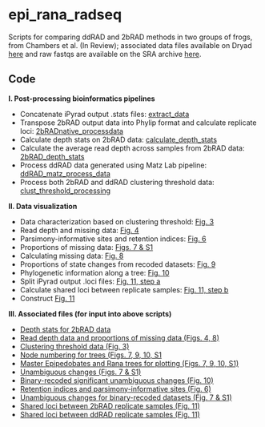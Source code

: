 # epi_rana_radseq

Scripts for comparing ddRAD and 2bRAD methods in two groups of frogs, from Chambers et al. (In Review); associated data files available on Dryad [here](https://doi.org/10.5061/dryad.fbg79cnsp) and raw fastqs are available on the SRA archive [here](XXX).

## Code

**I. Post-processing bioinformatics pipelines**
* Concatenate iPyrad output .stats files: [extract_data](https://github.com/eachambers/epi_rana_radseq/blob/master/scripts_data_processing/extract_data.ipynb)
* Transpose 2bRAD output data into Phylip format and calculate replicate loci: [2bRADnative_processdata](https://github.com/eachambers/epi_rana_radseq/blob/master/scripts_data_processing/2bRADnative_processdata.R)
* Calculate depth stats on 2bRAD data: [calculate_depth_stats](https://github.com/eachambers/epi_rana_radseq/blob/master/scripts_data_processing/calculate_depth_stats.R)
* Calculate the average read depth across samples from 2bRAD data: [2bRAD_depth_stats](https://github.com/eachambers/epi_rana_radseq/blob/master/scripts_data_processing/2bRAD_depth_stats.R)
* Process ddRAD data generated using Matz Lab pipeline: [ddRAD_matz_process_data](https://github.com/eachambers/epi_rana_radseq/blob/master/scripts_data_processing/ddRAD_matz_process_data.R)
* Process both 2bRAD and ddRAD clustering threshold data: [clust_threshold_processing](https://github.com/eachambers/epi_rana_radseq/blob/master/scripts_data_processing/clust_threshold_processing.R)

**II. Data visualization**
* Data characterization based on clustering threshold: [Fig. 3](https://github.com/eachambers/epi_rana_radseq/blob/master/scripts_data_visualization/Fig3_Data_characterization.R)
* Read depth and missing data: [Fig. 4](https://github.com/eachambers/epi_rana_radseq/blob/master/scripts_data_visualization/Fig4_read_depth.R)
* Parsimony-informative sites and retention indices: [Fig. 6](https://github.com/eachambers/epi_rana_radseq/blob/master/scripts_data_visualization/Fig6_Retention_index.R)
* Proportions of missing data: [Figs. 7 & S1](https://github.com/eachambers/epi_rana_radseq/blob/master/scripts_data_visualization/Fig7&S1_PAUP_analysis.R)
* Calculating missing data: [Fig. 8](https://github.com/eachambers/epi_rana_radseq/blob/master/scripts_data_visualization/Fig8_Missing_data.R)
* Proportions of state changes from recoded datasets: [Fig. 9](https://github.com/eachambers/epi_rana_radseq/blob/master/scripts_data_visualization/Fig9_Dollo_analysis.R)
* Phylogenetic information along a tree: [Fig. 10](https://github.com/eachambers/epi_rana_radseq/blob/master/scripts_data_visualization/Fig10_Recoded_significance_analysis.R)
* Split iPyrad output .loci files: [Fig. 11, step a](https://github.com/eachambers/epi_rana_radseq/blob/master/scripts_data_visualization/Fig11_a_Split_loci_files.ipynb)
* Calculate shared loci between replicate samples: [Fig. 11, step b](https://github.com/eachambers/epi_rana_radseq/blob/master/scripts_data_visualization/Fig11_b_Shared_loci_replicates.ipynb)
* Construct [Fig. 11](https://github.com/eachambers/epi_rana_radseq/blob/master/scripts_data_visualization/Fig11_c_Shared_loci_replicates.R)

**III. Associated files (for input into above scripts)**
* [Depth stats for 2bRAD data](https://github.com/eachambers/epi_rana_radseq/tree/master/data_files_input_into_scripts/2brad_depth.txt)
* [Read depth data and proportions of missing data (Figs. 4, 8)](https://github.com/eachambers/epi_rana_radseq/tree/master/data_files_input_into_scripts/readdepth_missingdata_snps.txt)
* [Clustering threshold data (Fig. 3)](https://github.com/eachambers/epi_rana_radseq/tree/master/data_files_input_into_scripts/clust_threshold_data.txt)
* [Node numbering for trees (Figs. 7, 9, 10, S1](https://github.com/eachambers/epi_rana_radseq/tree/master/data_files_input_into_scripts/Node_numbering_master_trees.png)
* [Master Epipedobates and Rana trees for plotting (Figs. 7, 9, 10, S1)](https://github.com/eachambers/epi_rana_radseq/tree/master/data_files_input_into_scripts/master.nexus)
* [Unambiguous changes (Figs. 7 & S1)](https://github.com/eachambers/epi_rana_radseq/tree/master/data_files_input_into_scripts/unambig_sums.txt)
* [Binary-recoded significant unambiguous changes (Fig. 10)](https://github.com/eachambers/epi_rana_radseq/tree/master/data_files_input_into_scripts/recoded_signonsig.txt)
* [Retention indices and parsimony-informative sites (Fig. 6)](https://github.com/eachambers/epi_rana_radseq/tree/master/data_files_input_into_scripts/Retention_PIs.csv)
* [Unambiguous changes for binary-recoded datasets (Fig. 7 & S1)](https://github.com/eachambers/epi_rana_radseq/tree/master/data_files_input_into_scripts/Plot-Data-for-MS-FigS1.txt)
* [Shared loci between 2bRAD replicate samples (Fig. 11)](https://github.com/eachambers/epi_rana_radseq/tree/master/data_files_input_into_scripts/2bRAD_shared_loci_replicates.csv)
* [Shared loci between ddRAD replicate samples (Fig. 11)](https://github.com/eachambers/epi_rana_radseq/tree/master/data_files_input_into_scripts/ddRAD_shared_loci_replicates.csv)
